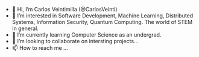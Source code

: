 - 👋 Hi, I’m Carlos Veintimilla (@CarlosVeinti)
- 👀 I’m interested in Software Development, Machine Learning, Distributed Systems, Information Security, Quantum Computing. The world of STEM in general.
- 🌱 I’m currently learning Computer Science as an undergrad.
- 💞️ I’m looking to collaborate on intersting projects...
- 📫 How to reach me ...

<!---
CarlosVeinti/CarlosVeinti is a ✨ special ✨ repository because its `README.md` (this file) appears on your GitHub profile.
You can click the Preview link to take a look at your changes.
--->
